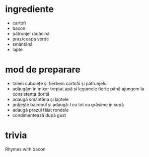 # ingrediente

* cartofi
* bacon
* pătrunjel rădăcină
* praz/ceapa verde
* smântână
* lapte

# mod de preparare

* tăiem cubulețe și fierbem cartofii și pătrunjelul
* adăugăm in mixer treptat apă și legumele fierte până ajungem la consistența
dorită
* adaugă smântâna și laptele
* prăjește baconul și adaugă-l cu tot cu grăsime in supă
* adaugă prazul tăiat rondele
* condimentează după gust

# trivia

Rhymes with bacon
